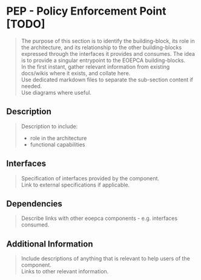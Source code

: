 # PEP - Policy Enforcement Point [TODO]

> The purpose of this section is to identify the building-block, its role in the architecture, and its relationship to the other building-blocks expressed through the interfaces it provides and consumes. The idea is to provide a singular entrypoint to the EOEPCA building-blocks.<br>
> In the first instant, gather relevant information from existing docs/wikis where it exists, and collate here.<br>
> Use dedicated markdown files to separate the sub-section content if needed.<br>
> Use diagrams where useful.

## Description

> Description to include:
> 
> * role in the architecture
> * functional capabilities

## Interfaces

> Specification of interfaces provided by the component.<br>
> Link to external specifications if applicable.

## Dependencies

> Describe links with other eoepca components - e.g. interfaces consumed.

## Additional Information

> Include descriptions of anything that is relevant to help users of the component.<br>
> Links to other relevant information.
